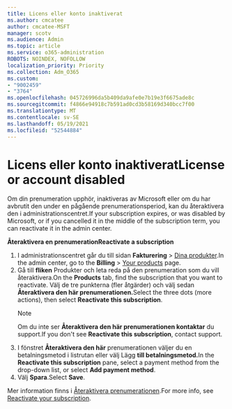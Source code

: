 ```yaml
---
title: Licens eller konto inaktiverat
ms.author: cmcatee
author: cmcatee-MSFT
manager: scotv
ms.audience: Admin
ms.topic: article
ms.service: o365-administration
ROBOTS: NOINDEX, NOFOLLOW
localization_priority: Priority
ms.collection: Adm_O365
ms.custom:
- "9002459"
- "3764"
ms.openlocfilehash: 045726996da5b409da9afe0e7b19e3f6675ade8c
ms.sourcegitcommit: f4866e94918c7b591ad0cd3b58169d340bcc7f00
ms.translationtype: MT
ms.contentlocale: sv-SE
ms.lasthandoff: 05/19/2021
ms.locfileid: "52544884"
---
```

# <a name="license-or-account-disabled"></a><span data-ttu-id="89ca1-102">Licens eller konto inaktiverat</span><span class="sxs-lookup"><span data-stu-id="89ca1-102">License or account disabled</span></span>

<span data-ttu-id="89ca1-103">Om din prenumeration upphör, inaktiveras av Microsoft eller om du har avbrutit den under en pågående prenumerationsperiod, kan du återaktivera den i administrationscentret.</span><span class="sxs-lookup"><span data-stu-id="89ca1-103">If your subscription expires, or was disabled by Microsoft, or if you cancelled it in the middle of the subscription term, you can reactivate it in the admin center.</span></span>

<span data-ttu-id="89ca1-104">**Återaktivera en prenumeration**</span><span class="sxs-lookup"><span data-stu-id="89ca1-104">**Reactivate a subscription**</span></span>

1. <span data-ttu-id="89ca1-105">I administrationscentret går du till sidan **Fakturering** > [Dina produkter](https://go.microsoft.com/fwlink/p/?linkid=842054).</span><span class="sxs-lookup"><span data-stu-id="89ca1-105">In the admin center, go to the **Billing** > [Your products](https://go.microsoft.com/fwlink/p/?linkid=842054) page.</span></span>
2. <span data-ttu-id="89ca1-106">Gå till **fliken** Produkter och leta reda på den prenumeration som du vill återaktivera.</span><span class="sxs-lookup"><span data-stu-id="89ca1-106">On the **Products** tab, find the subscription that you want to reactivate.</span></span> <span data-ttu-id="89ca1-107">Välj de tre punkterna (fler åtgärder) och välj sedan **Återaktivera den här prenumerationen.**</span><span class="sxs-lookup"><span data-stu-id="89ca1-107">Select the three dots (more actions), then select **Reactivate this subscription**.</span></span>
    > [!NOTE]
    > <span data-ttu-id="89ca1-108">Om du inte ser **Återaktivera den här prenumerationen kontaktar** du support.</span><span class="sxs-lookup"><span data-stu-id="89ca1-108">If you don't see **Reactivate this subscription**, contact support.</span></span>
3. <span data-ttu-id="89ca1-109">I fönstret **Återaktivera den här** prenumerationen väljer du en betalningsmetod i listrutan eller välj Lägg **till betalningsmetod.**</span><span class="sxs-lookup"><span data-stu-id="89ca1-109">In the **Reactivate this subscription** pane, select a payment method from the drop-down list, or select **Add payment method**.</span></span>
4. <span data-ttu-id="89ca1-110">Välj **Spara**.</span><span class="sxs-lookup"><span data-stu-id="89ca1-110">Select **Save**.</span></span>

<span data-ttu-id="89ca1-111">Mer information finns i [Återaktivera prenumerationen](/microsoft-365/commerce/subscriptions/reactivate-your-subscription).</span><span class="sxs-lookup"><span data-stu-id="89ca1-111">For more info, see [Reactivate your subscription](/microsoft-365/commerce/subscriptions/reactivate-your-subscription).</span></span>